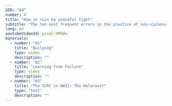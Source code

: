 ```yaml
---
UID: "04"
number: 4
title: "How to ruin my peaceful fight"
subtitle: "The ten most frequent errors in the practice of non-violence and their possible consequences."
lang: en
youtubeVideoId: pzvql-HMGWw
materials:
  - number: "01"
    title: "Bullying"
    type: video
    description: ""
  - number: "02"
    title: "Learning from Failure"
    type: video
    description: ""
  - number: "03"
    title: "The ICRC in WWII: The Holocaust"
    type: "text"
    description: ""
---
```

